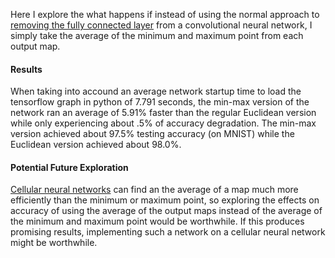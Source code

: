 Here I explore the what happens if instead of using the normal approach
to [removing the fully connected layer](../../../cnn_no_fcl) from a convolutional
neural network, I simply take the average of the minimum and maximum point from
each output map.

#### Results
When taking into accound an average network startup time to
load the tensorflow graph in python of 7.791 seconds,
the min-max version of the network ran an average of 5.91% faster than the
regular Euclidean version while only experiencing about .5% of accuracy degradation.
The min-max version achieved about 97.5% testing accuracy (on MNIST) while the
Euclidean version achieved about 98.0%.

#### Potential Future Exploration
[Cellular neural networks](https://en.wikipedia.org/wiki/Cellular_neural_network)
can find an the average of a map much more efficiently than the minimum or maximum
point, so exploring the effects on accuracy of using the average of the output maps
instead of the average of the minimum and maximum point would be worthwhile.  If
this produces promising results, implementing such a network on a cellular neural
network might be worthwhile.
